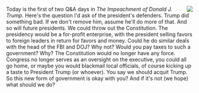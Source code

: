 <img src="http://scripting.com/images/2020/01/29/uncleSamRoulette.png" border="0" align="right">Today is the first of two Q&A days in <i>The Impeachment of Donald J. Trump.</i> Here's the question I'd ask of the president's defenders. Trump did something bad. If we don't remove him, assume he'll do more of that. And so will future presidents. We could throw out the Constitution. The presidency would be a for-profit enterprise, with the president selling favors to foreign leaders in return for favors and money. Could he do similar deals with the head of the FBI and DOJ? Why not? Would you pay taxes to such a government? Why? The Constitution would no longer have any force. Congress no longer serves as an oversight on the executive, you could all go home, or maybe you would blackmail local officials, of course kicking up a taste to President Trump (or whoever). You say we should acquit Trump. So this new form of government is okay with you? And if it's not (we hope) what should we do?  
